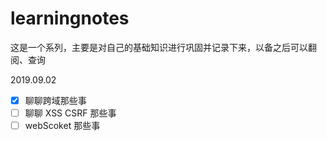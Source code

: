 <!--
 * @Description: Read Me
 * @Author: wangyi
 * @Date: 2019-08-31 15:49:59
 * @LastEditTime: 2019-09-02 15:21:49
 * @LastEditors: Please set LastEditors
 -->

# learningnotes

这是一个系列，主要是对自己的基础知识进行巩固并记录下来，以备之后可以翻阅、查询

2019.09.02

- [x] 聊聊跨域那些事
- [ ] 聊聊 XSS CSRF 那些事
- [ ] webScoket 那些事
